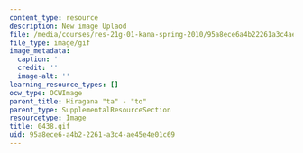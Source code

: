 ```yaml
---
content_type: resource
description: New image Uplaod
file: /media/courses/res-21g-01-kana-spring-2010/95a8ece6a4b22261a3c4ae45e4e01c69_0438.gif
file_type: image/gif
image_metadata:
  caption: ''
  credit: ''
  image-alt: ''
learning_resource_types: []
ocw_type: OCWImage
parent_title: Hiragana "ta" - "to"
parent_type: SupplementalResourceSection
resourcetype: Image
title: 0438.gif
uid: 95a8ece6-a4b2-2261-a3c4-ae45e4e01c69
---
```

